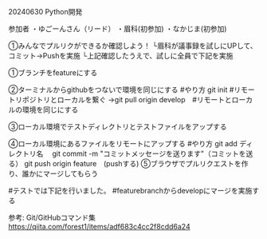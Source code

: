 20240630 Python開発

参加者
・ゆごーんさん（リード）
・眉科(初参加)
・なかじま(初参加)

①みんなでプルリクができるか確認しよう！
└眉科が議事録を試しにUPして、コミット→Pushを実施
└上記確認したうえで、試しに全員で下記を実施

①ブランチをfeatureにする

②ターミナルからgithubをつないで環境を同じにする
#やり方
git init #リモートリポジトリとローカルを繋ぐ
→git pull origin develop　#リモートとローカルの環境を同じにする

③ローカル環境でテストディレクトリとテストファイルをアップする

④ローカル環境にあるファイルをリモートにアップする
#やり方
git add ディレクトリ名　
git commit -m "コミットメッセージを送ります"（コミットを送る）
git push origin feature　(pushする)
⑤ブラウザでプルリクエストを作り、誰かにマージしてもらう

#テストでは下記を行いました。
#featurebranchからdevelopにマージを実施する

参考:
Git/GitHubコマンド集
https://qiita.com/forest1/items/adf683c4cc2f8cdd6a24